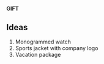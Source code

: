 #### GIFT

## **Ideas**

1. Monogrammed watch
2. Sports jacket with company logo
3. Vacation package
